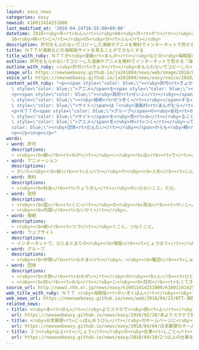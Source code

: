 ```yaml
---
layout: easy_news
categories: easy
newsid: k10011414251000
last_modified_at: '2018-04-24T16:55:00+09:00'
datetime: 2018<ruby>年<rt>ねん</rt></ruby>04<ruby>月<rt>がつ</rt></ruby>24<ruby>日<rt>にち</rt></ruby>
  16<ruby>時<rt>じ</rt></ruby>55<ruby>分<rt>ふん</rt></ruby>
description: 許可をもらわないでコピーした漫画やアニメを無料でインターネットで見せる「海賊版サイト」の問題が大きくなっています。
title: ＮＴＴが漫画などの海賊版サイトを見ることができなくする
title_with_ruby: ＮＴＴが<ruby>漫画<rt>まんが</rt></ruby>などの<ruby>海賊版<rt>かいぞくばん</rt></ruby>サイトを<ruby>見<rt>み</rt></ruby>ることができなくする
outline: 許可をもらわないでコピーした漫画やアニメを無料でインターネットで見せる「海賊版サイト」の問題が大きくなっています。
outline_with_ruby: <ruby>許可<rt>きょか</rt></ruby>をもらわないでコピーした<ruby>漫画<rt>まんが</rt></ruby>やアニメを<ruby>無料<rt>むりょう</rt></ruby>でインターネットで<ruby>見<rt>み</rt></ruby>せる「<ruby>海賊版<rt>かいぞくばん</rt></ruby>サイト」の<ruby>問題<rt>もんだい</rt></ruby>が<ruby>大<rt>おお</rt></ruby>きくなっています。
image_url: https://newswebeasy.github.io/ja201804/news/web/image/2018/04/23/K10011414251_1804231531_1804231536_01_02.jpg
voice_url: https://newswebeasy.github.io/ja201804/news/easy/voice/2018/04/24/k10011414251000.mp4
content_with_ruby: "<p><span style=\"color: blue;\"><ruby>許可<rt>きょか</rt></ruby></span>をもらわないでコピーした<ruby>漫画<rt>まんが</rt></ruby>や<span\
  \ style=\"color: blue;\">アニメ</span>を<span style=\"color: blue;\"><ruby>無料<rt>むりょう</rt></ruby></span>でインターネットで<ruby>見<rt>み</rt></ruby>せる「<ruby>海賊版<rt>かいぞくばん</rt></ruby>サイト」の<ruby>問題<rt>もんだい</rt></ruby>が<ruby>大<rt>おお</rt></ruby>きくなっています。</p>\n\
  <p><span style=\"color: blue;\"><ruby>政府<rt>せいふ</rt></ruby></span>は、<ruby>多<rt>おお</rt></ruby>くの<ruby>人<rt>ひと</rt></ruby>が<ruby>見<rt>み</rt></ruby>ている３つの<ruby>海賊版<rt>かいぞくばん</rt></ruby>サイトを<ruby>見<rt>み</rt></ruby>ることができないようにしてほしいと、インターネットに<span\
  \ style=\"color: blue;\"><ruby>接続<rt>せつぞく</rt></ruby></span>する<ruby>仕事<rt>しごと</rt></ruby>をしている<ruby>会社<rt>かいしゃ</rt></ruby>に<ruby>言<rt>い</rt></ruby>いました。３つの<span\
  \ style=\"color: blue;\">サイト</span>は「<ruby>漫画村<rt>まんがむら</rt></ruby>」と「Ａｎｉｔｕｂｅ」、「Ｍｉｏｍｉｏ」です。</p>\n\
  <p>ＮＴＴの<span style=\"color: blue;\">グループ</span>の<ruby>会社<rt>かいしゃ</rt></ruby>は、<ruby>法律<rt>ほうりつ</rt></ruby>ができるまでの<ruby>間<rt>あいだ</rt></ruby>、３つの<span\
  \ style=\"color: blue;\">サイト</span>を<ruby>見<rt>み</rt></ruby>ることができないようにすることに<ruby>決<rt>き</rt></ruby>めました。ほかの<ruby>会社<rt>かいしゃ</rt></ruby>は、どうするかまだ<ruby>決<rt>き</rt></ruby>めていません。ＮＴＴは、<ruby>漫画<rt>まんが</rt></ruby>や<span\
  \ style=\"color: blue;\">アニメ</span>を<ruby>作<rt>つく</rt></ruby>っている<span style=\"\
  color: blue;\"><ruby>団体<rt>だんたい</rt></ruby></span>からも<ruby>頼<rt>たの</rt></ruby>まれたので、<ruby>決<rt>き</rt></ruby>めたと<ruby>話<rt>はな</rt></ruby>しています。</p>\n\
  <p></p>\n<p></p>"
words:
- word: 許可
  descriptions:
  - <ruby><rb>願</rb><rt>ねが</rt></ruby>い<ruby><rb>出</rb><rt>で</rt></ruby>ていたことを、よいと<ruby><rb>許</rb><rt>ゆる</rt></ruby>すこと。<ruby><rb>許</rb><rt>ゆる</rt></ruby>し。
- word: アニメーション
  descriptions:
  - かいた<ruby><rb>絵</rb><rt>え</rt></ruby>や<ruby><rb>人形</rb><rt>にんぎょう</rt></ruby>を、<ruby><rb>動</rb><rt>うご</rt></ruby>きに<ruby><rb>従</rb><rt>したが</rt></ruby>って<ruby><rb>一</rb><rt>ひと</rt></ruby>こま<ruby><rb>一</rb><rt>ひと</rt></ruby>こま<ruby><rb>撮影</rb><rt>さつえい</rt></ruby>し、それを<ruby><rb>映</rb><rt>うつ</rt></ruby>して<ruby><rb>実際</rb><rt>じっさい</rt></ruby>に<ruby><rb>動</rb><rt>うご</rt></ruby>いているように<ruby><rb>見</rb><rt>み</rt></ruby>せる<ruby><rb>映画</rb><rt>えいが</rt></ruby>。<ruby><rb>動画</rb><rt>どうが</rt></ruby>。アニメ。
- word: 無料
  descriptions:
  - <ruby><rb>料金</rb><rt>りょうきん</rt></ruby>のいらないこと。ただ。
- word: 政府
  descriptions:
  - <ruby><rb>国</rb><rt>くに</rt></ruby>の<ruby><rb>政治</rb><rt>せいじ</rt></ruby>を<ruby><rb>行</rb><rt>おこな</rt></ruby>うところ。
  - <ruby><rb>内閣</rb><rt>ないかく</rt></ruby>。
- word: 接続
  descriptions:
  - <ruby><rb>続</rb><rt>つづ</rt></ruby>くこと。つなぐこと。
- word: ウェブサイト
  descriptions:
  - インターネットで、ひとまとまりの<ruby><rb>情報</rb><rt>じょうほう</rt></ruby>が<ruby><rb>置</rb><rt>お</rt></ruby>かれている<ruby><rb>場所</rb><rt>ばしょ</rt></ruby>。サイト。
- word: グループ
  descriptions:
  - <ruby><rb>仲間</rb><rt>なかま</rt></ruby>。<ruby><rb>集団</rb><rt>しゅうだん</rt></ruby>。
- word: 団体
  descriptions:
  - <ruby><rb>大勢</rb><rt>おおぜい</rt></ruby>の<ruby><rb>人</rb><rt>ひと</rt></ruby>の<ruby><rb>集</rb><rt>あつ</rt></ruby>まり。
  - <ruby><rb>同</rb><rt>おな</rt></ruby>じ<ruby><rb>目的</rb><rt>もくてき</rt></ruby>を<ruby><rb>持</rb><rt>も</rt></ruby>った<ruby><rb>人々</rb><rt>ひとびと</rt></ruby>の<ruby><rb>集</rb><rt>あつ</rt></ruby>まり。
source_url: http://www3.nhk.or.jp/news/easy/k10011414251000/k10011414251000.html
web_title_with_ruby: ＮＴＴ <ruby>海賊版<rt>かいぞくばん</rt></ruby><ruby>サイト<rt>さいと</rt></ruby>の<ruby>閲覧<rt>えつらん</rt></ruby>を<ruby>規制<rt>きせい</rt></ruby>へ
web_news_url: https://newswebeasy.github.io/news/web/2018/04/23/NTT-海賊版サイトの閲覧を規制へ
related_news:
- title: <ruby>本<rt>ほん</rt></ruby>よりスマホで<ruby>読<rt>よ</rt></ruby>む<ruby>漫画<rt>まんが</rt></ruby>の<ruby>売<rt>う</rt></ruby>り<ruby>上<rt>あ</rt></ruby>げのほうが<ruby>多<rt>おお</rt></ruby>くなる
  url: https://newswebeasy.github.io/news/easy/2018/02/28/本よりスマホで読む漫画の売り上げのほうが多くなる
- title: <ruby>日本郵便<rt>にっぽんゆうびん</rt></ruby>のホームページに<ruby>似<rt>に</rt></ruby>たウェブサイトに<ruby>気<rt>き</rt></ruby>をつけて
  url: https://newswebeasy.github.io/news/easy/2018/04/04/日本郵便のホームページに似たウェブサイトに気をつけて
- title: ２つ<ruby>以上<rt>いじょう</rt></ruby>の<ruby>仕事<rt>しごと</rt></ruby>をしている<ruby>人<rt>ひと</rt></ruby>が<ruby>増<rt>ふ</rt></ruby>えている
  url: https://newswebeasy.github.io/news/easy/2018/04/10/2つ以上の仕事をしている人が増えている
...
```

